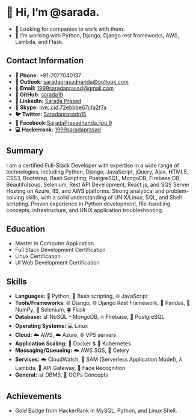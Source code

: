 # 👋 Hi, I’m @sarada.
- 👀 Looking for companies to work with them.
- 🌱 I’m working with Python, Django, Django rest frameworks, AWS, Lambda, and Flask.

## Contact Information
- **📱 Phone:** +91-7077040137
- **📧 Outlook:** saradaprasadnanda@outlook.com
- **📧 Email:** 1999saradaprasad@gmail.com
- **🐙 GitHub:** [sarada19](https://github.com/sarada19)
- **🔗 LinkedIn:** [Sarada Prasad](https://www.linkedin.com/in/sarada-prasad/)
- **💬 Skype:** [live:.cid.72ebbbe67cfa2f7a](https://join.skype.com/invite/xrQ5aQfca3Ch)
- **🐦 Twitter:** [Saradaprasadn15](https://twitter.com/Saradaprasadn15)
- **📘 Facebook:**[SaradaPrasadnanda.lipu.9](https://www.facebook.com/SaradaPrasadnanda.lipu.9/)
- **💻 Hackerrank:** [1999saradaprasad](https://www.hackerrank.com/1999saradaprasad)

## Summary
I am a certified Full-Stack Developer with expertise in a wide range of technologies, including Python, Django, JavaScript, jQuery, Ajax, HTML5, CSS3, Bootstrap, Bash Scripting, PostgreSQL, MongoDB, Firebase DB, Beautifulsoup, Selenium, Rest API Development, React.js, and SQS Server Hosting on Azure, IIS, and AWS platforms. Strong analytical and problem-solving skills, with a solid understanding of UNIX/Linux, SQL, and Shell scripting. Proven experience in Python development, file-handling concepts, infrastructure, and UNIX application troubleshooting.

## Education
- Master in Computer Application
- Full Stack Development Certification
- Linux Certification
- UI Web Development Certification

## Skills
- **Languages:** 🐍 Python, 🐚 Bash scripting, 🌐 JavaScript
- **Tools/Frameworks:** 🌐 Django, 🌐 Django Rest Framework, 🐼 Pandas, 🔢 NumPy, 🤖 Selenium, 🍀 Flask
- **Database:** 📊 NoSQL – MongoDB, 🔥 Firebase, 🐘 PostgreSQL
- **Operating Systems:** 💻 Linux
- **Cloud:** ☁️ AWS, ☁️ Azure, 🌐 VPS servers
- **Application Scaling:** 🐳 Docker & 🚢 Kubernetes
- **Messaging/Queueing:** ☁️ AWS SQS, 🌿 Celery
- **Services:** ☁️ CloudWatch, 🧩 SAM (Serverless Application Model), λ Lambda, 🚪 API Gateway, 👤 Face Recognition
- **General:** 📊 DBMS, 🧊 OOPs Concepts

## Achievements
- Gold Badge from HackerRank in MySQL, Python, and Linux Shell.